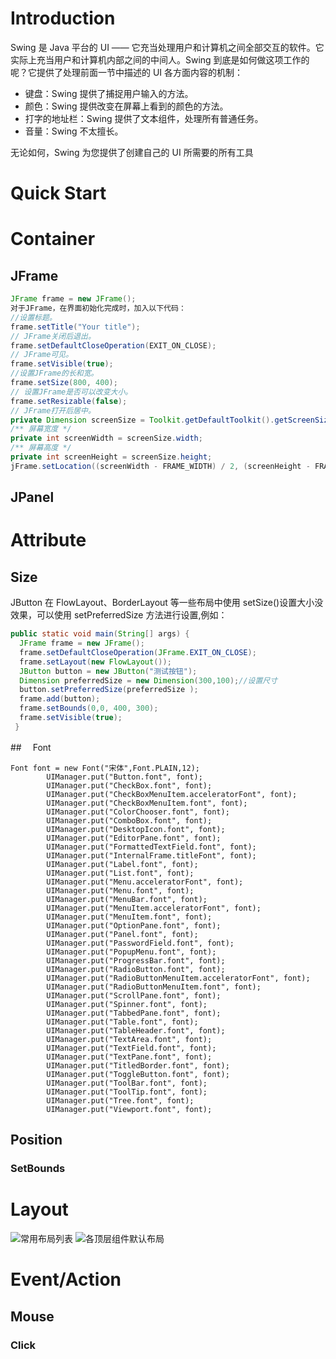 # Introduction

Swing 是 Java 平台的 UI —— 它充当处理用户和计算机之间全部交互的软件。它实际上充当用户和计算机内部之间的中间人。Swing 到底是如何做这项工作的呢？它提供了处理前面一节中描述的 UI 各方面内容的机制：

- 键盘：Swing 提供了捕捉用户输入的方法。
- 颜色：Swing 提供改变在屏幕上看到的颜色的方法。
- 打字的地址栏：Swing 提供了文本组件，处理所有普通任务。
- 音量：Swing 不太擅长。

无论如何，Swing 为您提供了创建自己的 UI 所需要的所有工具

# Quick Start

# Container

## JFrame

```java
JFrame frame = new JFrame();
对于JFrame，在界面初始化完成时，加入以下代码：
//设置标题。
frame.setTitle("Your title");
// JFrame关闭后退出。
frame.setDefaultCloseOperation(EXIT_ON_CLOSE);
// JFrame可见。
frame.setVisible(true);
//设置JFrame的长和宽。
frame.setSize(800, 400);
// 设置JFrame是否可以改变大小。
frame.setResizable(false);
// JFrame打开后居中。
private Dimension screenSize = Toolkit.getDefaultToolkit().getScreenSize();
/** 屏幕宽度 */
private int screenWidth = screenSize.width;
/** 屏幕高度 */
private int screenHeight = screenSize.height;
jFrame.setLocation((screenWidth - FRAME_WIDTH) / 2, (screenHeight - FRAME_HEIGHT) / 2);
```

## JPanel

# Attribute

## Size

JButton 在 FlowLayout、BorderLayout 等一些布局中使用 setSize()设置大小没效果，可以使用 setPreferredSize 方法进行设置,例如：

```java
public static void main(String[] args) {
  JFrame frame = new JFrame();
  frame.setDefaultCloseOperation(JFrame.EXIT_ON_CLOSE);
  frame.setLayout(new FlowLayout());
  JButton button = new JButton("测试按钮");
  Dimension preferredSize = new Dimension(300,100);//设置尺寸
  button.setPreferredSize(preferredSize );
  frame.add(button);
  frame.setBounds(0,0, 400, 300);
  frame.setVisible(true);
 }
```

##　 Font

```
Font font = new Font("宋体",Font.PLAIN,12);
        UIManager.put("Button.font", font);
        UIManager.put("CheckBox.font", font);
        UIManager.put("CheckBoxMenuItem.acceleratorFont", font);
        UIManager.put("CheckBoxMenuItem.font", font);
        UIManager.put("ColorChooser.font", font);
        UIManager.put("ComboBox.font", font);
        UIManager.put("DesktopIcon.font", font);
        UIManager.put("EditorPane.font", font);
        UIManager.put("FormattedTextField.font", font);
        UIManager.put("InternalFrame.titleFont", font);
        UIManager.put("Label.font", font);
        UIManager.put("List.font", font);
        UIManager.put("Menu.acceleratorFont", font);
        UIManager.put("Menu.font", font);
        UIManager.put("MenuBar.font", font);
        UIManager.put("MenuItem.acceleratorFont", font);
        UIManager.put("MenuItem.font", font);
        UIManager.put("OptionPane.font", font);
        UIManager.put("Panel.font", font);
        UIManager.put("PasswordField.font", font);
        UIManager.put("PopupMenu.font", font);
        UIManager.put("ProgressBar.font", font);
        UIManager.put("RadioButton.font", font);
        UIManager.put("RadioButtonMenuItem.acceleratorFont", font);
        UIManager.put("RadioButtonMenuItem.font", font);
        UIManager.put("ScrollPane.font", font);
        UIManager.put("Spinner.font", font);
        UIManager.put("TabbedPane.font", font);
        UIManager.put("Table.font", font);
        UIManager.put("TableHeader.font", font);
        UIManager.put("TextArea.font", font);
        UIManager.put("TextField.font", font);
        UIManager.put("TextPane.font", font);
        UIManager.put("TitledBorder.font", font);
        UIManager.put("ToggleButton.font", font);
        UIManager.put("ToolBar.font", font);
        UIManager.put("ToolTip.font", font);
        UIManager.put("Tree.font", font);
        UIManager.put("Viewport.font", font);
```

## Position

### SetBounds

# Layout

![常用布局列表][1]
![各顶层组件默认布局][2]

# Event/Action

## Mouse

### Click

[1]: ./1429719148301.jpg "常用布局列表"
[2]: ./1429719112184.jpg "各顶层组件默认布局"
